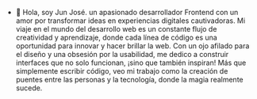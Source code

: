 - 👋 Hola, soy Jun José. un apasionado desarrollador Frontend con un amor por transformar ideas en experiencias
digitales cautivadoras. Mi viaje en el mundo del desarrollo web es un constante flujo de creatividad y aprendizaje,
donde cada línea de código es una oportunidad para innovar y hacer brillar la web. Con un ojo afilado para el diseño y
una obsesión por la usabilidad, me dedico a construir interfaces que no solo funcionan, ¡sino que también inspiran!
Más que simplemente escribir código, veo mi trabajo como la creación de puentes entre las personas y la tecnología,
donde la magia realmente sucede.

<!---
JuanJoseAlba1/JuanJoseAlba1 is a ✨ special ✨ repository because its `README.md` (this file) appears on your GitHub profile.
You can click the Preview link to take a look at your changes.
--->
